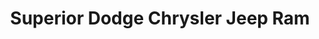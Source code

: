 ---
title: "Superior Dodge Chrysler Jeep Ram"
url: /siloam-springs/superior-dodge-chrysler-jeep-ram/
shop: Autohaus
---